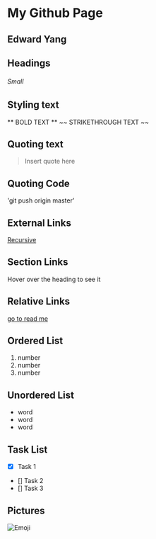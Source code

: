 # My Github Page
## Edward Yang
## Headings
###### Small
## Styling text
** BOLD TEXT **
~~ STRIKETHROUGH TEXT ~~
## Quoting text
> Insert quote here
## Quoting Code
'git push origin master'
## External Links
[Recursive](https://github.com/edwardyang12/User)
## Section Links
Hover over the heading to see it
## Relative Links
[go to read me](README.md)
## Ordered List
1. number
2. number
3. number
## Unordered List
- word
- word 
- word
## Task List
- [x] Task 1
- [] Task 2
- [] Task 3
## Pictures
![Emoji](https://cdn.shopify.com/s/files/1/1061/1924/products/Tongue_Out_Emoji_with_Winking_Eye_876290ec-609b-498e-84ae-b195218ea438_grande.png?v=1571606036)